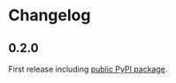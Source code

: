 # Changelog

## 0.2.0

First release including [public PyPI package](https://pypi.org/project/parkapi-sources/).
